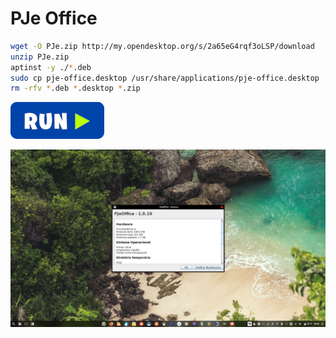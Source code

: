  # PJe Office
```bash
wget -O PJe.zip http://my.opendesktop.org/s/2a65eG4rqf3oLSP/download
unzip PJe.zip
aptinst -y ./*.deb
sudo cp pje-office.desktop /usr/share/applications/pje-office.desktop
rm -rfv *.deb *.desktop *.zip
```
[![bashrun](../images/bashrun.png)](br:pjeoffice)

![pjeoffice](../images/pjeoffice.png)